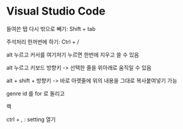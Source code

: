 # Visual Studio Code



들여쓴 탭 다시 밖으로 빼기: Shift + tab

주석처리 한꺼번에 하기: Ctrl + /

alt 누르고 커서를 여기저기 누르면 한번에 지우고 쓸 수 있음

alt 누르고 키보드 방향키 -> 선택한 줄을 위아래로 움직일 수 있음

alt + shift + 방향키 -> 바로 아랫줄에 위의 내용을 그대로 복사붙여넣기 가능



genre id 를 for 로 돌리고

랙



ctrl + , : setting 열기
